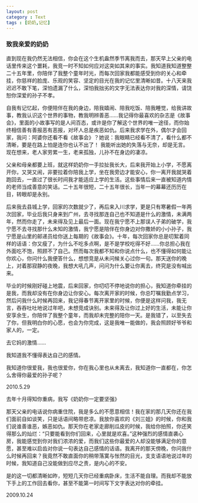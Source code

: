 ```yaml
---
layout: post
category : Text
tags : [奶奶,记忆]
---
```


### 致我亲爱的奶奶

直到现在我仍然无法相信，你会在这个生机盎然季节离我而去，那天早上父亲的电话里传来这个噩耗，我竞一时不知如何应对这突如其来的事实。我知道我知道整整二十五年里，你陪伴了我整个童年时光，而每次回家我都能感受到你的关心和牵挂，你慈祥的脸庞、乐观的笑容、坚定的目光在我的记忆里清晰如昔。十八天来我迟迟不敢下笔，深怕遗漏了什么，深怕我拙劣的文字无法表达你对我的深情，请饶恕你深爱的孙子不孝。

自我有记忆起，你便陪伴在我的身边，陪我嬉闹、陪我吃饭、陪我睡觉，给我讲故事，教我认识这个世界的事物，教我明辨善恶……我记得你最喜欢的杂志是《故事会》，里面的小故事写的是人间百态，或许是你了解这个世界的唯一途径，而你始终相信善有善报恶有恶报，对坏人总是疾恶如仇。后来我求学在外，偶尔才会回家，我问：阿婆你还看不看《故事会》？她说：我眼睛已经看不清了，看什么都不清晰，要是在路上怕是连你也认不出了！ 我能听出她的失落与无奈，却是无言。现在想来，老人家劳累一生，老来孤独，儿孙不在身边的凄凉。

父亲和母亲都要上班，就这样奶奶你一手拉扯我长大，后来我开始上小学，不愿离开你，又哭又闹，非要拉着你陪我上学，坐在我旁边才能安心，你一离开我就哭着跑回去，一直过了很长时间我才能适应上学的生活。这些事情后来一直被知道内情的老师当成善意的笑话。二十五年很短，二十五年很长，当年一的幕幕还历历在目，转眼却是永别。

后来我去县城上学，回家的次数就少了，再后来入川求学，更是只有寒暑假一年两次回家，毕业后我只身来到广州，去寻找那连自己也不知道是什么的激情，未满两年，然而你走了，未来得及见上最后一面。现在我宁愿不上那误人子弟的破学，我宁愿不去寻找那什么未知的激情，我宁愿是陪伴在你身边对你撒娇的小小孙子，我宁愿是山里的邮递员给你送上每期的《故事会》。十年，每次回家你总是叨絮着同样的话语：你又瘦了，为什么不吃多点啊，是不是学校吃得不好……你总担心我在外面吃不饱，照顾不了自己。然而每次我都不知和你说点什么，也不懂得如何能让你欢心，你问什么我便答什么，想想竞是从未问候关心过你一句。那天送你的晚上，对着那寂静的夜晚，我想大吼几声，问问为什么要让你离去，终究是没有喊出来。

毕业的时候刚好碰上地震，后来回家，你叨叨不停地说你的担心，我知道你牵挂的是我，而我却没有在你身边让你安心。每次离开家的时候，你总叮嘱我勤点学习，然后问我什么时候再回来，我记得春节离开家里的时候，你便是这样问我，我无言，吞吞吐吐地说过年吧，未想竞成诀别。未来得及让你过上好的生活，未能让你安享余生，你陪伴了我整个童年，而我却未完整的陪你一天。是我错了，以至失去了你，但我明白你的心愿，也会为你完成，这是我唯一能做的，我会照顾好爷爷和家人的，一定。

去它妈的激情……

我知道我不懂得表达自己的感情。

我知道你很爱我，我也很爱你，你在我心里也从未离去，我知道你一直都在，你怎么舍得你最爱的孙子呢？

2010.5.29

去年十月得知你重病，我写《奶奶你一定要坚强》

那天父亲的电话说你病重住院，我是多么的不愿意相信！我在家的那几天你还在我们面前自如谈笑，只是话语间略带悲凉。我放你喜欢的《刘三姐》的时候，你和我们说谁善谁恶，嫉恶如仇。那天你在老家走廊削瓜皮的时候，我给你拍照，你还笑得那么的灿烂：“只要能看到你们回来，心里就是欢喜。”这种强烈的感情直袭心房，我能感觉到你对我们浓浓的爱，而我们这些你最爱的人却没能够满足你的意愿，甚至难以启齿对你说一句表达自己感情的话语。我离开的那天傍晚，你问我什么时候再回来？我竟然不敢直面你的稍带落寞与怅然的目光，支支语语地说过年的时候，我知道自己没能做到应尽之责，是内心的不安。

是的这一切都清晰如昨，短短几天你已经重病卧床，生活不能自理。而我却不能放下手上的工作回去看你，甚至不能第一时间写下文字表达对你的牵挂。

2009.10.24